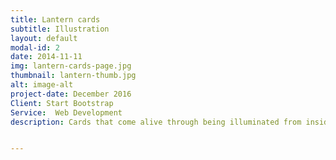 ```yaml
---
title: Lantern cards
subtitle: Illustration
layout: default
modal-id: 2
date: 2014-11-11
img: lantern-cards-page.jpg
thumbnail: lantern-thumb.jpg
alt: image-alt
project-date: December 2016
Client: Start Bootstrap
Service:  Web Development
description: Cards that come alive through being illuminated from inside, shining out through the image. Sold through Toto Design Collective and Harriets House


---
```

